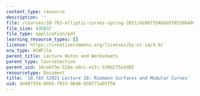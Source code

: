 ```yaml
---
content_type: resource
description: ''
file: /courses/18-783-elliptic-curves-spring-2021/da987354bbb5f0339640938771a07f58_MIT18_783S21_notes18.pdf
file_size: 435837
file_type: application/pdf
learning_resource_types: []
license: https://creativecommons.org/licenses/by-nc-sa/4.0/
ocw_type: OCWFile
parent_title: Lecture Notes and Worksheets
parent_type: CourseSection
parent_uid: 34ce673e-528e-a9cc-e1fc-539d275a3d85
resourcetype: Document
title: '18.783 S2021 Lecture 18: Riemann Surfaces and Modular Curves'
uid: da987354-bbb5-f033-9640-938771a07f58
---
```

